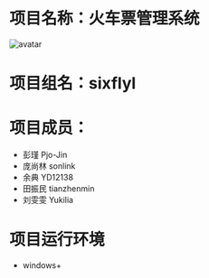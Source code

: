 # 项目名称：火车票管理系统<br>
![avatar](http://chuantu.biz/t5/125/1499153691x2890171875.jpg)
# 项目组名：sixflyl <br>
# 项目成员：
 - 彭瑾   Pjo-Jin
 - 庞尚林 sonlink
 - 余典  YD12138
 - 田振民  tianzhenmin
 - 刘雯雯  Yukilia

# 项目运行环境
 - windows+
